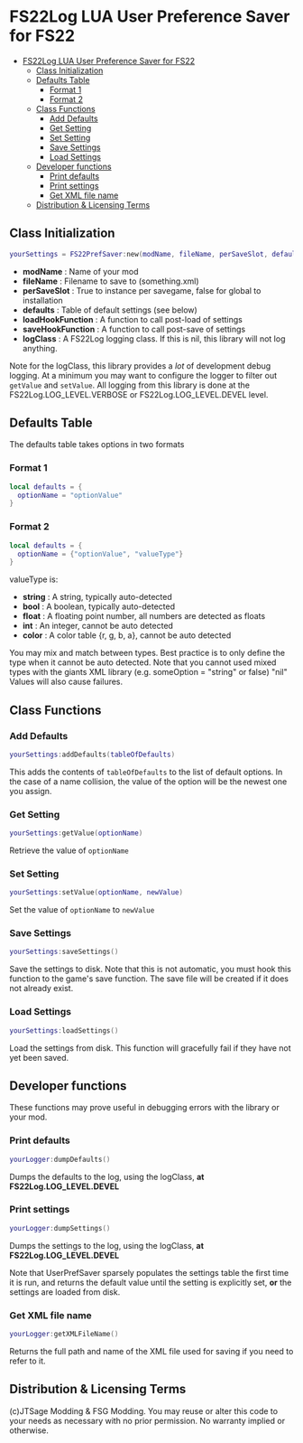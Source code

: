 # FS22Log LUA User Preference Saver for FS22

- [FS22Log LUA User Preference Saver for FS22](#fs22log-lua-user-preference-saver-for-fs22)
	- [Class Initialization](#class-initialization)
	- [Defaults Table](#defaults-table)
		- [Format 1](#format-1)
		- [Format 2](#format-2)
	- [Class Functions](#class-functions)
		- [Add Defaults](#add-defaults)
		- [Get Setting](#get-setting)
		- [Set Setting](#set-setting)
		- [Save Settings](#save-settings)
		- [Load Settings](#load-settings)
	- [Developer functions](#developer-functions)
		- [Print defaults](#print-defaults)
		- [Print settings](#print-settings)
		- [Get XML file name](#get-xml-file-name)
	- [Distribution & Licensing Terms](#distribution--licensing-terms)

## Class Initialization

```lua
yourSettings = FS22PrefSaver:new(modName, fileName, perSaveSlot, defaults, loadHookFunction, saveHookFunction, logClass)
```

- __modName__          : Name of your mod
- __fileName__         : Filename to save to (something.xml)
- __perSaveSlot__      : True to instance per savegame, false for global to installation
- __defaults__         : Table of default settings (see below)
- __loadHookFunction__ : A function to call post-load of settings
- __saveHookFunction__ : A function to call post-save of settings
- __logClass__         : A FS22Log logging class. If this is nil, this library will not log anything.

Note for the logClass, this library provides a *lot* of development debug logging. At a minimum you
may want to configure the logger to filter out `getValue` and `setValue`.  All logging from this library
is done at the FS22Log.LOG_LEVEL.VERBOSE or FS22Log.LOG_LEVEL.DEVEL level.

## Defaults Table

The defaults table takes options in two formats

### Format 1

```lua
local defaults = {
  optionName = "optionValue"
}
```

### Format 2

```lua
local defaults = {
  optionName = {"optionValue", "valueType"}
}
```

valueType is:

- __string__ : A string, typically auto-detected
- __bool__ : A boolean, typically auto-detected
- __float__ : A floating point number, all numbers are detected as floats
- __int__ : An integer, cannot be auto detected
- __color__ : A color table {r, g, b, a}, cannot be auto detected

You may mix and match between types.  Best practice is to only define the type when it cannot be
auto detected.  Note that you cannot used mixed types with the giants XML library
  (e.g. someOption = "string" or false)
"nil" Values will also cause failures.

## Class Functions

### Add Defaults

```lua
yourSettings:addDefaults(tableOfDefaults)
```

This adds the contents of `tableOfDefaults` to the list of default options.  In the case of a name
collision, the value of the option will be the newest one you assign.

### Get Setting

```lua
yourSettings:getValue(optionName)
```

Retrieve the value of `optionName`

### Set Setting

```lua
yourSettings:setValue(optionName, newValue)
```

Set the value of `optionName` to `newValue`

### Save Settings

```lua
yourSettings:saveSettings()
```

Save the settings to disk.  Note that this is not automatic, you must hook this function to the
game's save function. The save file will be created if it does not already exist.

### Load Settings

```lua
yourSettings:loadSettings()
```

Load the settings from disk.  This function will gracefully fail if they have not yet been saved.

## Developer functions

These functions may prove useful in debugging errors with the library or your mod.

### Print defaults

```lua
yourLogger:dumpDefaults()
```

Dumps the defaults to the log, using the logClass, __at FS22Log.LOG_LEVEL.DEVEL__

### Print settings

```lua
yourLogger:dumpSettings()
```

Dumps the settings to the log, using the logClass, __at FS22Log.LOG_LEVEL.DEVEL__

Note that UserPrefSaver sparsely populates the settings table the first time it is run, and returns
the default value until the setting is explicitly set, __or__ the settings are loaded from disk.

### Get XML file name

```lua
yourLogger:getXMLFileName()
```

Returns the full path and name of the XML file used for saving if you need to refer to it.

## Distribution & Licensing Terms

(c)JTSage Modding & FSG Modding.  You may reuse or alter this code to your needs as necessary with no prior permission.  No warranty implied or otherwise.
